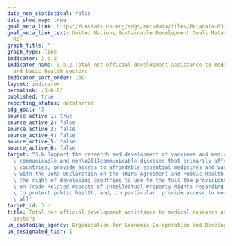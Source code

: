 ```yaml
---
data_non_statistical: false
data_show_map: true
goal_meta_link: https://unstats.un.org/sdgs/metadata/files/Metadata-03-0B-02.pdf
goal_meta_link_text: United Nations Sustainable Development Goals Metadata (PDF 210
  KB)
graph_title: ''
graph_type: line
indicator: 3.b.2
indicator_name: 3.b.2 Total net official development assistance to medical research
  and basic health sectors
indicator_sort_order: 160
layout: indicator
permalink: /3-b-2/
published: true
reporting_status: notstarted
sdg_goal: '3'
source_active_1: true
source_active_2: false
source_active_3: false
source_active_4: false
source_active_5: false
source_active_6: false
target: "3.b Support the research and development of vaccines and medicines for the\
  \ communicable and non\u2011communicable diseases that primarily affect developing\
  \ countries, provide access to affordable essential medicines and vaccines, in accordance\
  \ with the Doha Declaration on the TRIPS Agreement and Public Health, which affirms\
  \ the right of developing countries to use to the full the provisions in the Agreement\
  \ on Trade-Related Aspects of Intellectual Property Rights regarding flexibilities\
  \ to protect public health, and, in particular, provide access to medicines for\
  \ all"
target_id: 3.b
title: Total net official development assistance to medical research and basic health
  sectors
un_custodian_agency: Organisation for Economic Co-operation and Development (OECD)
un_designated_tier: 1
---
```

